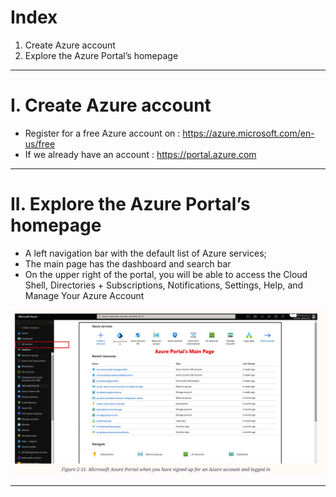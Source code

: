 #  Index
1. Create Azure account
2. Explore the Azure Portal’s homepage
-------------------------------------------------------------------------------------------------------------------------------------------------------------------------------------------------------------------------------------------------------------------------------------------------------
# I. Create Azure account
 - Register for a free Azure account on : https://azure.microsoft.com/en-us/free
 - If we already have an account        : https://portal.azure.com


-------------------------------------------------------------------------------------------------------------------------------------------------------------------------------------------------------------------------------------------------------------------------------------------------------
# II. Explore the Azure Portal’s homepage
 - A left navigation bar with the default list of Azure services;
 - The main page has the dashboard and search bar
 - On the upper right of the portal, you will be able to access the Cloud Shell, Directories + Subscriptions, Notifications, Settings, Help, and Manage Your Azure Account

![Exploring Azure Portal Dashboard](../assets/explore-azure-portal-dashboard.png)

-------------------------------------------------------------------------------------------------------------------------------------------------------------------------------------------------------------------------------------------------------------------------------------------------------
